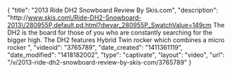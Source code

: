 {
    "title": "2013 Ride DH2 Snowboard Review By Skis.com",
    "description": "http:\/\/www.skis.com\/Ride-DH2-Snowboard-2013\/280955P,default,pd.html?dwvar_280955P_SwatchValue=149cm  The DH2 is the board for those of you who are constantly searching for the bigger high. The DH2 features Hybrid Twin rocker which combines a micro rocker ",
    "videoid": "3765789",
    "date_created": "1411361119",
    "date_modified": "1418182002",
    "type": "captivate",
    "layout": "video",
    "url": "\/v\/2013-ride-dh2-snowboard-review-by-skis-com\/3765789"
}